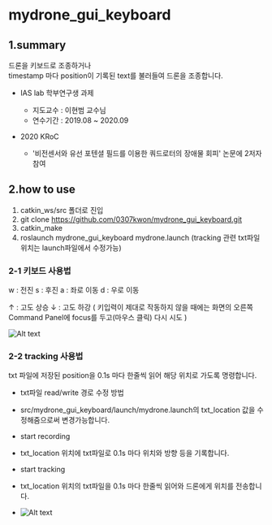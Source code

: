 mydrone_gui_keyboard
========================

1.summary
---------------
드론을 키보드로 조종하거나  
timestamp 마다 position이 기록된 text를 불러들여 드론을 조종합니다.


* IAS lab 학부연구생 과제  
  * 지도교수 : 이현범 교수님  
  * 연수기간 : 2019.08 ~ 2020.09  


* 2020 KRoC
  * '비전센서와 유선 포텐셜 필드를 이용한 쿼드로터의 장애물 회피' 논문에 2저자 참여


2.how to use
-----------------
1. catkin_ws/src 폴더로 진입
2. git clone https://github.com/0307kwon/mydrone_gui_keyboard.git
3. catkin_make
4. roslaunch mydrone_gui_keyboard mydrone.launch
(tracking 관련 txt파일 위치는 launch파일에서 수정가능)

### 2-1 키보드 사용법
 w : 전진
 s : 후진
 a : 좌로 이동
 d : 우로 이동

 ↑ : 고도 상승
 ↓ : 고도 하강
 ( 키입력이 제대로 작동하지 않을 때에는 화면의 오른쪽 Command Panel에 focus를 두고(마우스 클릭) 다시 시도 )

![Alt text](/image/keyboard.gif "keyboard")


### 2-2 tracking 사용법
 txt 파일에 저장된 position을 0.1s 마다 한줄씩 읽어 해당 위치로 가도록 명령합니다.

 * txt파일 read/write 경로 수정 방법
  * src/mydrone_gui_keyboard/launch/mydrone.launch의 
  txt_location 값을 수정해줌으로써 변경가능합니다.

 * start recording 
  * txt_location 위치에 txt파일로 0.1s 마다 위치와 방향 등을 기록합니다.

 * start tracking
  * txt_location 위치의 txt파일을 0.1s 마다 한줄씩 읽어와 드론에게 위치를 전송합니다.
  * ![Alt text](/image/tracking.gif "tracking")


